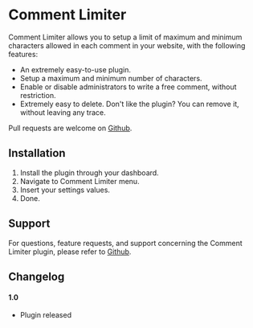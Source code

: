 # Comment Limiter

Comment Limiter allows you to setup a limit of maximum and minimum characters allowed in each comment in your website, with the following features:

* An extremely easy-to-use plugin.
* Setup a maximum and minimum number of characters.
* Enable or disable administrators to write a free comment, without restriction.
* Extremely easy to delete. Don't like the plugin? You can remove it, without leaving any trace.

Pull requests are welcome on [Github](https://github.com/ranss/comment-limiter).

## Installation

1. Install the plugin through your dashboard.
2. Navigate to Comment Limiter menu.
3. Insert your settings values.
3. Done.

## Support

For questions, feature requests, and support concerning the Comment Limiter plugin, please refer to [Github](https://github.com/ranss/comment-limiter).

## Changelog

#### 1.0
* Plugin released

